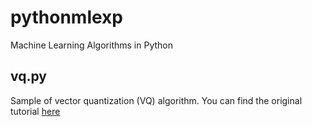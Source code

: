 # pythonmlexp

Machine Learning Algorithms in Python

## vq.py 
Sample of vector quantization (VQ) algorithm. You can find the original tutorial [here](https://www.willamette.edu/~gorr/classes/cs449/Unsupervised/competitive.html) 

